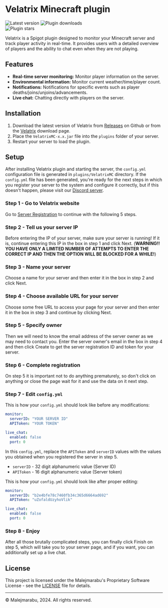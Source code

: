 # Velatrix Minecraft plugin
![Latest version](https://img.shields.io/github/v/release/malejmarabu/Velatrix-MC-plugin?display_name=release&style=social&label=Latest%20version
)  ![Plugin downloads](https://img.shields.io/github/downloads/malejmarabu/Velatrix-MC-plugin/total?style=social&label=Total%20downloads)  
![Plugin stars](https://img.shields.io/github/stars/malejmarabu/Velatrix-MC-plugin?style=social)

Velatrix is a Spigot plugin designed to monitor your Minecraft server and track player activity in real-time. It provides users with a detailed overview of players and the ability to chat even when they are not playing.

## Features

- **Real-time server monitoring:** Monitor player information on the server.
- **Environmental information:** Monitor current weather/time/player count.
- **Notifications:** Notifications for specific events such as player deaths/joins/unjoins/advancements.
- **Live chat:** Chatting directly with players on the server.

## Installation

1. Download the latest version of Velatrix from [Releases](https://github.com/malejmarabu/Velatrix-MC-plugin/releases) on Github or from the [Velatrix](https://velatrix.xyz/download/) download page.
2. Place the `VelatrixMC-x.x.jar` file into the `plugins` folder of your server.
3. Restart your server to load the plugin.

## Setup

After installing Velatrix plugin and starting the server, the `config.yml` configuration file is generated in `plugins/VelatrixMC` directory. If the `config.yml` file has been generated, you're ready for the next steps in which you register your server to the system and configure it correctly, but if this doesn't happen, please visit our [Discord server](https://discord.gg/server).

### Step 1 - Go to Velatrix website
Go to [Server Registration](https://velatrix.xyz/create/) to continue with the following 5 steps.

### Step 2 - Tell us your server IP
Before entering the IP of your server, make sure your server is running! If it is, continue entering this IP in the box in step 1 and click Next. (**WARNING!! YOU HAVE ONLY A LIMITED NUMBER OF ATTEMPTS TO ENTER THE CORRECT IP AND THEN THE OPTION WILL BE BLOCKED FOR A WHILE!**)

### Step 3 - Name your server
Choose a name for your server and then enter it in the box in step 2 and click Next.

### Step 4 - Choose available URL for your server
Choose some free URL to access your page for your server and then enter it in the box in step 3 and continue by clicking Next.

### Step 5 - Specify owner
Then we will need to know the email address of the server owner as we may need to contact you. Enter the server owner's email in the box in step 4 and then click Create to get the server registration ID and token for your server.

### Step 6 - Complete registration
On step 5 it is important not to do anything prematurely, so don't click on anything or close the page wait for it and use the data on it next step.

### Step 7  - Edit `config.yml`
This is how your `config.yml` should look like before any modifications:

```yaml
monitor:
  serverID: "YOUR SERVER ID"
  APIToken: "YOUR TOKEN"

live_chat:
  enabled: false
  port: 0
```
In this `config.yml`, replace the `APIToken` and `serverID` values with the values you obtained when you registered the server in step 5.
- `serverID` - 32 digit alphanumeric value (Server ID)
- `APIToken` - 16 digit alphanumeric value (Server token)

This is how your `config.yml` should look like after proper editing:

```yaml
monitor:
  serverID: "b2e4bfe78c7460fb34c365d6664ad692"
  APIToken: "uZofaldUzyhoVlik"

live_chat:
  enabled: false
  port: 0
```

### Step 8 - Enjoy
After all those brutally complicated steps, you can finally click Finish on step 5, which will take you to your server page, and if you want, you can additionally set up a live chat.

## License

This project is licensed under the Malejmarabu's Proprietary Software License - see the [LICENSE](./LICENSE) file for details.


------------

© Malejmarabu, 2024. All rights reserved.